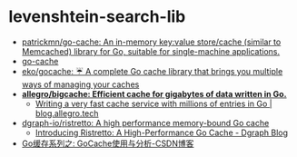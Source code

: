levenshtein-search-lib
======================
- [patrickmn/go-cache: An in-memory key:value store/cache (similar to Memcached) library for Go, suitable for single-machine applications.](https://github.com/patrickmn/go-cache)
- [go-cache](https://patrickmn.com/projects/go-cache/)
- [eko/gocache: ☔️ A complete Go cache library that brings you multiple ways of managing your caches](https://github.com/eko/gocache)
- [**allegro/bigcache: Efficient cache for gigabytes of data written in Go.**](https://github.com/allegro/bigcache)
  - [Writing a very fast cache service with millions of entries in Go | blog.allegro.tech](https://blog.allegro.tech/2016/03/writing-fast-cache-service-in-go.html)
- [dgraph-io/ristretto: A high performance memory-bound Go cache](https://github.com/dgraph-io/ristretto)
  - [Introducing Ristretto: A High-Performance Go Cache - Dgraph Blog](https://dgraph.io/blog/post/introducing-ristretto-high-perf-go-cache/)
- [Go缓存系列之: GoCache使用与分析-CSDN博客](https://blog.csdn.net/baidu_32452525/article/details/118199304)
